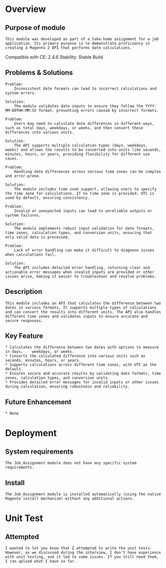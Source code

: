 # Overview

## Purpose of module
	This module was developed as part of a take-home assignment for a job application. Its primary purpose is to demonstrate proficiency in creating a Magento 2 API that performs date calculations.

Compatible with CE: 2.4.6
Stability: Stable Build


## Problems & Solutions
    Problem:
        Inconsistent date formats can lead to incorrect calculations and system errors.

    Solution:
        The module validates date inputs to ensure they follow the YYYY-MM-DDTHH:MM:SS format, preventing errors caused by incorrect formats.

    Problem:
        Users may need to calculate date differences in different ways, such as total days, weekdays, or weeks, and then convert these differences into various units.

    Solution:
        The API supports multiple calculation types (days, weekdays, weeks) and allows the results to be converted into units like seconds, minutes, hours, or years, providing flexibility for different use cases.

    Problem:
        Handling date differences across various time zones can be complex and error-prone.

    Solution:
        The module includes time zone support, allowing users to specify the time zone for calculations. If no time zone is provided, UTC is used by default, ensuring consistency.

    Problem:
        Invalid or unexpected inputs can lead to unreliable outputs or system failures.

    Solution:
        The module implements robust input validation for date formats, time zones, calculation types, and conversion units, ensuring that only valid data is processed.

    Problem:
        Lack of error handling can make it difficult to diagnose issues when calculations fail.

    Solution:
        The API includes detailed error handling, returning clear and actionable error messages when invalid inputs are provided or other issues arise, making it easier to troubleshoot and resolve problems. 


## Description 
	This module includes an API that calculates the difference between two dates in various formats. It supports multiple types of calculations and can convert the results into different units. The API also handles different time zones and validates inputs to ensure accurate and secure responses.

## Key Feature 
	* Calculates the difference between two dates with options to measure in days,    weekdays, or weeks.
    * Converts the calculated difference into various units such as seconds, minutes, hours, or years.
    * Supports calculations across different time zones, with UTC as the default.
    * Ensures secure and accurate results by validating date formats, time zones, calculation types, and conversion units.
    * Provides detailed error messages for invalid inputs or other issues during calculation, ensuring robustness and reliability.


## Future Enhancement 
	* None


# Deployment

## System requirements
    The Job_Assignment module does not have any specific system requirements.

## Install
    The Job_Assignment module is installed automatically (using the native Magento install mechanism) without any additional actions.


# Unit Test

## Attempted
    I wanted to let you know that I attempted to write the unit tests. However, as we discussed during the interview, I don’t have experience with unit testing, and it led to some issues. If you still need them, I can upload what I have so far.
